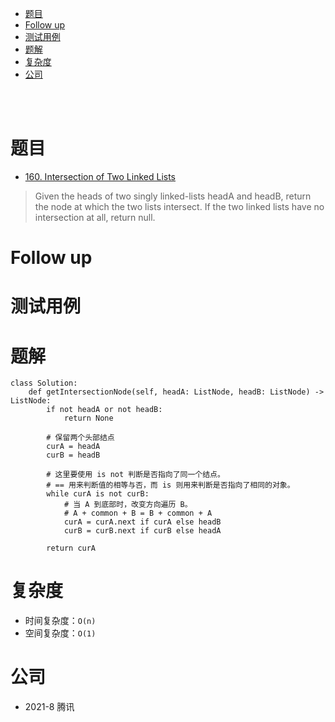 - [题目](#题目)
- [Follow up](#follow-up)
- [测试用例](#测试用例)
- [题解](#题解)
- [复杂度](#复杂度)
- [公司](#公司)

</br></br>

# 题目
- [160. Intersection of Two Linked Lists](https://leetcode.com/problems/intersection-of-two-linked-lists/)
> Given the heads of two singly linked-lists headA and headB, return the node at which the two lists intersect. If the two linked lists have no intersection at all, return null.

# Follow up

# 测试用例

# 题解
```
class Solution:
    def getIntersectionNode(self, headA: ListNode, headB: ListNode) -> ListNode:
        if not headA or not headB:
            return None
        
        # 保留两个头部结点
        curA = headA
        curB = headB

        # 这里要使用 is not 判断是否指向了同一个结点。
        # == 用来判断值的相等与否，而 is 则用来判断是否指向了相同的对象。
        while curA is not curB:
            # 当 A 到底部时，改变方向遍历 B。
            # A + common + B = B + common + A
            curA = curA.next if curA else headB
            curB = curB.next if curB else headA

        return curA
```

# 复杂度
- 时间复杂度：`O(n)`
- 空间复杂度：`O(1)`

# 公司
- 2021-8 腾讯